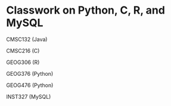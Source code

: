 # Classwork on Python, C, R, and MySQL

CMSC132 (Java)

CMSC216 (C)


GEOG306 (R)

GEOG376 (Python)

GEOG476 (Python)


INST327 (MySQL)

